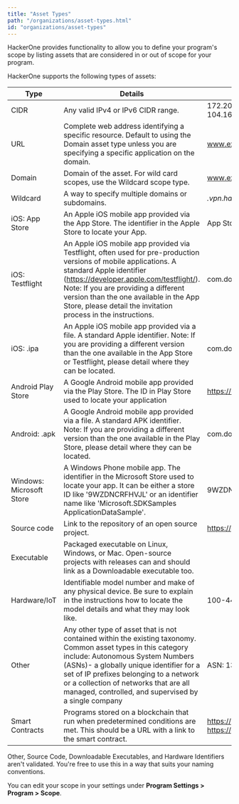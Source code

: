 ```yaml
---
title: "Asset Types"
path: "/organizations/asset-types.html"
id: "organizations/asset-types"
---
```

HackerOne provides functionality to allow you to define your program's scope by listing assets that are considered in or out of scope for your program.

HackerOne supports the following types of assets:

Type | Details | Examples
---- | ------- | --------
CIDR | Any valid IPv4 or IPv6 CIDR range. | 172.200.0.0/16 2001:db8::/48 fe80:0000:0000:0000:0204:61ff:fe9d:f156/3 104.16.100.52
URL | Complete web address identifying a specific resource. Default to using the Domain asset type unless you are specifying a specific application on the domain. | www.example.com/app1 www.example.com/app2
Domain | Domain of the asset. For wild card scopes, use the Wildcard scope type. | www.example.com myprogram.com
Wildcard | A way to specify multiple domains or subdomains. | *.vpn.hackerone.net www.amazon.*
iOS: App Store | An Apple iOS mobile app provided via the App Store. The identifier in the Apple Store to locate your App. | App Store hyperlink
iOS: Testflight | An Apple iOS mobile app provided via Testflight, often used for pre-production versions of mobile applications. A standard Apple identifier (https://developer.apple.com/testflight/). Note: If you are providing a different version than the one available in the App Store, please detail the invitation process in the instructions. | com.domainname.myapp
iOS: .ipa | An Apple iOS mobile app provided via a file. A standard Apple identifier. Note: If you are providing a different version than the one available in the App Store or Testflight, please detail where they can be located. | com.domainname.myapp
Android Play Store | A Google Android mobile app provided via the Play Store. The ID in Play Store used to locate your application | https://developer.android.com/studio/build/application-id.html
Android: .apk | A Google Android mobile app provided via a file. A standard APK identifier. Note: If you are providing a different version than the one available in the Play Store, please detail where they can be located. | com.domainname.myapp
Windows: Microsoft Store | A Windows Phone mobile app. The identifier in the Microsoft Store used to locate your app. It can be either a store ID like '9WZDNCRFHVJL' or an identifier name like 'Microsoft.SDKSamples ApplicationDataSample'. | 9WZDNCRFHVJL Microsoft.SDKSamples.ApplicationDataSample
Source code | Link to the repository of an open source project. | https://github.com/Hacker0x01/docs.hackerone.com
Executable | Packaged executable on Linux, Windows, or Mac. Open-source projects with releases can and should link as a Downloadable executable too.
Hardware/IoT | Identifiable model number and make of any physical device. Be sure to explain in the instructions how to locate the model details and what they may look like. | 100-440-0.750-3434-A
Other | Any other type of asset that is not contained within the existing taxonomy. Common asset types in this category include: Autonomous System Numbers (ASNs)- a globally unique identifier for a set of IP prefixes belonging to a network or a collection of networks that are all managed, controlled, and supervised by a single company | ASN: 13335
Smart Contracts | Programs stored on a blockchain that run when predetermined conditions are met. This should be a URL with a link to the smart contract. | https://polygonscan.com/address/0xfede379e48c873c75f3cc0c81f7c784ad730a8f7 https://github.com/magiceden-oss/erc721m/releases/latest


Other,	Source Code, Downloadable Executables, and Hardware Identifiers aren't validated. You're free to use this in a way that suits your naming conventions.

You can edit your scope in your settings under **Program Settings > Program > Scope**.
